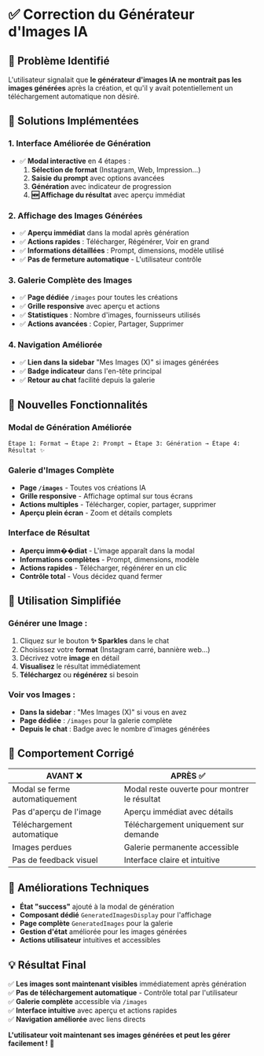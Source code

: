 # ✅ Correction du Générateur d'Images IA

## 🐛 Problème Identifié

L'utilisateur signalait que **le générateur d'images IA ne montrait pas les images générées** après la création, et qu'il y avait potentiellement un téléchargement automatique non désiré.

## 🔧 Solutions Implémentées

### 1. **Interface Améliorée de Génération**

- ✅ **Modal interactive** en 4 étapes :
  1. **Sélection de format** (Instagram, Web, Impression...)
  2. **Saisie du prompt** avec options avancées
  3. **Génération** avec indicateur de progression
  4. **🆕 Affichage du résultat** avec aperçu immédiat

### 2. **Affichage des Images Générées**

- ✅ **Aperçu immédiat** dans la modal après génération
- ✅ **Actions rapides** : Télécharger, Régénérer, Voir en grand
- ✅ **Informations détaillées** : Prompt, dimensions, modèle utilisé
- ✅ **Pas de fermeture automatique** - L'utilisateur contrôle

### 3. **Galerie Complète des Images**

- ✅ **Page dédiée** `/images` pour toutes les créations
- ✅ **Grille responsive** avec aperçu et actions
- ✅ **Statistiques** : Nombre d'images, fournisseurs utilisés
- ✅ **Actions avancées** : Copier, Partager, Supprimer

### 4. **Navigation Améliorée**

- ✅ **Lien dans la sidebar** "Mes Images (X)" si images générées
- ✅ **Badge indicateur** dans l'en-tête principal
- ✅ **Retour au chat** facilité depuis la galerie

## 🎨 Nouvelles Fonctionnalités

### **Modal de Génération Améliorée**

```
Étape 1: Format → Étape 2: Prompt → Étape 3: Génération → Étape 4: Résultat ✨
```

### **Galerie d'Images Complète**

- **Page `/images`** - Toutes vos créations IA
- **Grille responsive** - Affichage optimal sur tous écrans
- **Actions multiples** - Télécharger, copier, partager, supprimer
- **Aperçu plein écran** - Zoom et détails complets

### **Interface de Résultat**

- **Aperçu imm��diat** - L'image apparaît dans la modal
- **Informations complètes** - Prompt, dimensions, modèle
- **Actions rapides** - Télécharger, régénérer en un clic
- **Contrôle total** - Vous décidez quand fermer

## 📱 Utilisation Simplifiée

### **Générer une Image :**

1. Cliquez sur le bouton **✨ Sparkles** dans le chat
2. Choisissez votre **format** (Instagram carré, bannière web...)
3. Décrivez votre **image** en détail
4. **Visualisez** le résultat immédiatement
5. **Téléchargez** ou **régénérez** si besoin

### **Voir vos Images :**

- **Dans la sidebar** : "Mes Images (X)" si vous en avez
- **Page dédiée** : `/images` pour la galerie complète
- **Depuis le chat** : Badge avec le nombre d'images générées

## 🔄 Comportement Corrigé

| **AVANT** ❌                   | **APRÈS** ✅                                 |
| ------------------------------ | -------------------------------------------- |
| Modal se ferme automatiquement | Modal reste ouverte pour montrer le résultat |
| Pas d'aperçu de l'image        | Aperçu immédiat avec détails                 |
| Téléchargement automatique     | Téléchargement uniquement sur demande        |
| Images perdues                 | Galerie permanente accessible                |
| Pas de feedback visuel         | Interface claire et intuitive                |

## 🚀 Améliorations Techniques

- **État "success"** ajouté à la modal de génération
- **Composant dédié** `GeneratedImagesDisplay` pour l'affichage
- **Page complète** `GeneratedImages` pour la galerie
- **Gestion d'état** améliorée pour les images générées
- **Actions utilisateur** intuitives et accessibles

## 💡 Résultat Final

✅ **Les images sont maintenant visibles** immédiatement après génération  
✅ **Pas de téléchargement automatique** - Contrôle total par l'utilisateur  
✅ **Galerie complète** accessible via `/images`  
✅ **Interface intuitive** avec aperçu et actions rapides  
✅ **Navigation améliorée** avec liens directs

**L'utilisateur voit maintenant ses images générées et peut les gérer facilement !** 🎉
